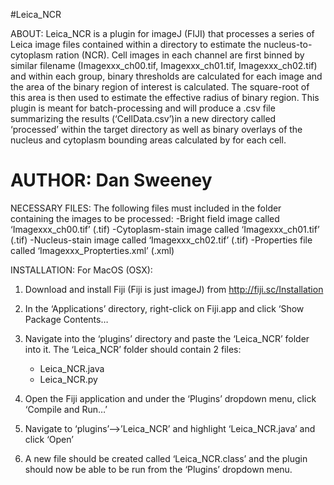 #Leica_NCR

ABOUT:
Leica_NCR is a plugin for imageJ (FIJI) that processes a series of Leica image files contained within a directory to estimate the nucleus-to-cytoplasm ration (NCR). Cell images in each channel are first binned by similar filename (Imagexxx_ch00.tif, Imagexxx_ch01.tif, Imagexxx_ch02.tif) and within each group, binary thresholds are calculated for each image and the area of the binary region of interest is calculated. The square-root of this area is then used to estimate the effective radius of binary region. This plugin is meant for batch-processing and will produce a .csv file summarizing the results (‘CellData.csv’)in a new directory called ‘processed’ within the target directory as well as binary overlays of the nucleus and cytoplasm bounding areas calculated by for each cell.

AUTHOR:
Dan Sweeney 
=========================================================================================

NECESSARY FILES:
The following files must included in the folder containing the images to be processed:
-Bright field image called 	‘Imagexxx_ch00.tif’ 		(.tif)
-Cytoplasm-stain image called 	‘Imagexxx_ch01.tif’ 		(.tif)
-Nucleus-stain image called 	‘Imagexxx_ch02.tif’ 		(.tif)
-Properties file called		‘Imagexxx_Propterties.xml’ 	(.xml)


INSTALLATION:
For MacOS (OSX):

1. Download and install Fiji (Fiji is just imageJ) from http://fiji.sc/Installation

2. In the ‘Applications’ directory, right-click on Fiji.app and click ‘Show Package Contents…

3. Navigate into the ‘plugins’ directory and paste the ‘Leica_NCR’ folder into it. The ‘Leica_NCR’ folder should contain 2 files: 
	- Leica_NCR.java
	- Leica_NCR.py

4. Open the Fiji application and under the ‘Plugins’ dropdown menu, click ‘Compile and Run…’

5. Navigate to ‘plugins’—>’Leica_NCR’ and highlight ‘Leica_NCR.java’ and click ‘Open’

6. A new file should be created called ‘Leica_NCR.class’ and the plugin should now be able to be run from the ‘Plugins’ dropdown menu.
